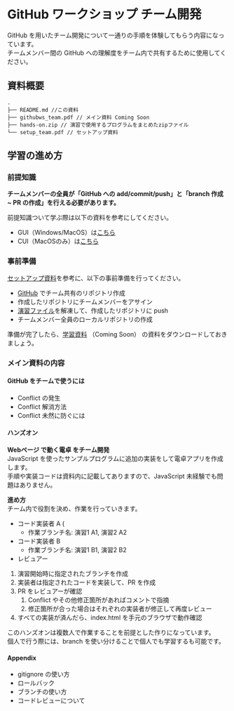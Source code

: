 # GitHub ワークショップ チーム開発

GitHub を用いたチーム開発について一通りの手順を体験してもらう内容になっています。  
チームメンバー間の GitHub への理解度をチーム内で共有するために使用してください。

## 資料概要
```
.
├── README.md //この資料
├── githubws_team.pdf // メイン資料 Coming Soon
├── hands-on.zip // 演習で使用するプログラムをまとめたzipファイル
└── setup_team.pdf // セットアップ資料 
```

## 学習の進め方

### 前提知識

**チームメンバーの全員が「GitHub への add/commit/push」と「branch 作成 ~ PR の作成」を行える必要があります。**

前提知識ついて学ぶ際は以下の資料を参考にしてください。
- GUI（Windows/MacOS）は[こちら](https://github.com/hackujp/github_tutorial/tree/main/ver_GUI/)
- CUI（MacOSのみ）は[こちら](https://github.com/hackujp/github_tutorial/tree/main/ver_CUI/)

### 事前準備

[セットアップ資料](./setup_team.pdf)を参考に、以下の事前準備を行ってください。

- [GitHub](https://github.co.jp/) でチーム共有のリポジトリ作成
- 作成したリポジトリにチームメンバーをアサイン
- [演習ファイル](./team_hands-on.zip)を解凍して、作成したリポジトリに push
- チームメンバー全員のローカルリポジトリの作成

準備が完了したら、[学習資料](./githubws_team.pdf) （Coming Soon） の資料をダウンロードしておきましょう。

### メイン資料の内容

#### GitHub をチームで使うには
- Conflict の発生
- Conflict 解消方法
- Conflict 未然に防ぐには

#### ハンズオン  
**Webページ で動く電卓 をチーム開発**  
JavaScript を使ったサンプルプログラムに追加の実装をして電卓アプリを作成します。  
手順や実装コードは資料内に記載してありますので、JavaScript 未経験でも問題はありません。  

**進め方**  
チーム内で役割を決め、作業を行っていきます。

- コード実装者 A (
	- 作業ブランチ名: 演習1 A1, 演習2 A2
- コード実装者 B
	- 作業ブランチ名: 演習1 B1, 演習2 B2
- レビュアー 

1. 演習開始時に指定されたブランチを作成
2. 実装者は指定されたコードを実装して、PR を作成
3. PR をレビュアーが確認
	1. Conflict やその他修正箇所があればコメントで指摘
	2. 修正箇所が合った場合はそれぞれの実装者が修正して再度レビュー
4. すべての実装が済んだら、index.html を手元のブラウザで動作確認

このハンズオンは複数人で作業することを前提とした作りになっています。  
個人で行う際には、branch を使い分けることで個人でも学習するも可能です。

#### Appendix
- gitignore の使い方
- ロールバック
- ブランチの使い方
- コードレビューについて
